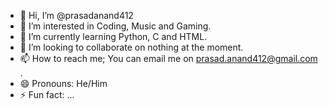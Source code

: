 - 👋 Hi, I’m @prasadanand412
- 👀 I’m interested in Coding, Music and Gaming.
- 🌱 I’m currently learning Python, C and HTML.
- 💞️ I’m looking to collaborate on nothing at the moment.
- 📫 How to reach me; You can email me on prasad.anand412@gmail.com .
- 😄 Pronouns: He/Him
- ⚡ Fun fact: ...

<!---
prasadanand412/prasadanand412 is a ✨ special ✨ repository because its `README.md` (this file) appears on your GitHub profile.
You can click the Preview link to take a look at your changes.
--->
